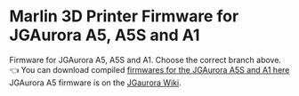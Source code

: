 ﻿# Marlin 3D Printer Firmware for JGAurora A5, A5S and A1

Firmware for JGAurora A5, A5S and A1. Choose the correct branch above. 👈
You can download compiled [firmwares for the JGAurora A5S and A1 here](https://firmware.jgaurorawiki.com)
JGAurora A5 firmware is on the [JGaurora Wiki](https://jgaurorawiki.com).
